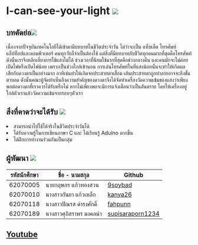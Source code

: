 # I-can-see-your-light <img src="https://i.ibb.co/jgw28q7/light-bulb.png"> 
<h2>บทคัดย่อ<img src="https://i.ibb.co/7SfKhq7/confused.png"></h2> 
<p> เนื่องจากปัจจุบันเทคโนโลยีได้เข้ามามีบทบาทในชีวิตประจำวัน ไม่ว่าจะเป็น แท็บเล็ต โทรศัพท์ แล็ปท็อปและคอมพิวเตอร์ 
คนทุกวัยก็จำเป็นต้องใช้ แต่สิ่งที่มีบทบาทกับชีวิตทุกคนมากที่สุดคือโทรศัพท์ ดังนั้นเราจึงหลีกเลี่ยงการใช้แสงไม่ได้ 
ช่วงเวลาที่นิยมใช้มากที่สุดคือช่วงกลางคืน และคนมักจะไม่ค่อยเปิดไฟหรือเปิดไฟน้อย เพราะเป็นช่วงใกล้เข้านอน
การเล่นโทรศัพท์ในที่แสงน้อยนั้นจะทำให้เกิดผลเสียกับดวงตาเป็นอย่างมาก อาทิเช่นทำให้เกิดจอประสาทตาเสื่อม เส้นประสาทตาถูกทำลายอาจจะถึงขั้นตาบอด
ดังนั้นคณะผู้จัดทำเห็นถึงความสำคัญของดวงตาจึงได้จัดทำเครื่องวัดความเข้มของแสงว่าเพียงพอต่อดวงตาที่เราควรได้รับหรือไม่
หากไม่เพียงพอจะมีการแจ้งเตือนว่าเป็นอันตราย โดยให้เครื่องอยู่ใกล้ตัวเราแล้ววัดความเข้มจากรอบๆตัวเรา</p>

<h2>สิ่งที่คาดว่าจะได้รับ   <img src="https://i.ibb.co/jgw28q7/light-bulb.png"> </h2>
<li>สามารถนำไปใช้ได้จริงในชีวิตประจำวันได้</li>
<li>ได้รับความรู้ในการเขียนภาษา C และ ได้เรียนรู้ Aduino มากขึ้น</li>
<li>ได้ฝึกการทำงานร่วมกันเป็นกลุ่ม</li>

<h2>ผู้พัฒนา <img src="https://i.ibb.co/C7DnYt7/programmer.png"></h2>

รหัสนักศึกษา  | ชื่อ - นามสกุล  |  Github | 
----- | ----- | ----- |
62070005 | นายกฤษกร แก้วทองสวน | [9soybad](https://github.com/9soybad) |
62070010 | นางสาวกันยา แก้วเหล็ก | [kanya26](https://github.com/Kanya26) |
62070118 | นางสาวปัณรส ดำรงศักดิ์ | [fahpunn](https://github.com/fahpunn) |
62070189 | นางสาวศุภิสราพร มงคลนำ | [supisaraporn1234](https://github.com/supisaraporn1234) |



<h2><a href =" "> Youtube </a>
</h2>
